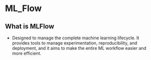 # ML_Flow

## What is MLFlow
- Designed to manage the complete machine learning lifecycle. It provides tools to manage experimentation, reproducibility, and deployment, and it aims to make the entire ML workflow easier and more efficient.